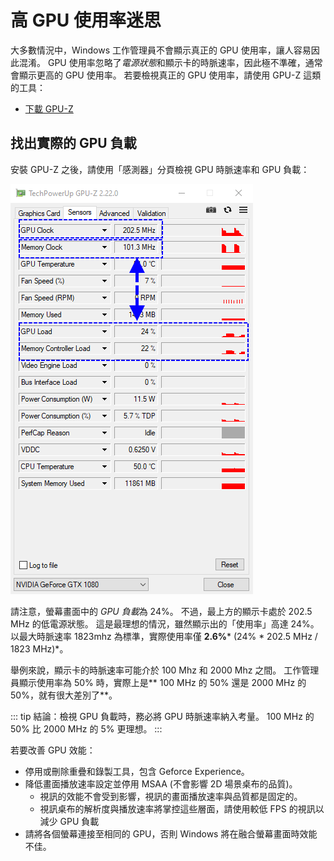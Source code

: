 # 高 GPU 使用率迷思

大多數情況中，Windows 工作管理員不會顯示真正的 GPU 使用率，讓人容易因此混淆。 GPU 使用率忽略了*電源狀態*和顯示卡的時脈速率，因此極不準確，通常會顯示更高的 GPU 使用率。 若要檢視真正的 GPU 使用率，請使用 GPU-Z 這類的工具：

* [下載 GPU-Z](https://www.techpowerup.com/gpuz/)

## 找出實際的 GPU 負載

安裝 GPU-Z 之後，請使用「感測器」分頁檢視 GPU 時脈速率和 GPU 負載：

![真實 GPU 使用率](./gpuz.png)

請注意，螢幕畫面中的 *GPU 負載*為 24%。 不過，最上方的顯示卡處於 202.5 MHz 的低電源狀態。 這是最理想的情況，雖然顯示出的「使用率」高達 24%。 以最大時脈速率 1823mhz 為標準，實際使用率僅 **2.6%*** (24% * 202.5 MHz / 1823 MHz)*。

舉例來說，顯示卡的時脈速率可能介於 100 Mhz 和 2000 Mhz 之間。 工作管理員顯示使用率為 50% 時，實際上是** 100 MHz 的 50% 還是 2000 MHz 的 50%，就有很大差別了**。

::: tip
結論：檢視 GPU 負載時，務必將 GPU 時脈速率納入考量。 100 MHz 的 50% 比 2000 MHz 的 5% 更理想。
:::

若要改善 GPU 效能：

* 停用或刪除重疊和錄製工具，包含 Geforce Experience。
* 降低畫面播放速率設定並停用 MSAA (不會影響 2D 場景桌布的品質)。
    * 視訊的效能不會受到影響，視訊的畫面播放速率與品質都是固定的。
    * 視訊桌布的解析度與播放速率將掌控這些層面，請使用較低 FPS 的視訊以減少 GPU 負載
* 請將各個螢幕連接至相同的 GPU，否則 Windows 將在融合螢幕畫面時效能不佳。